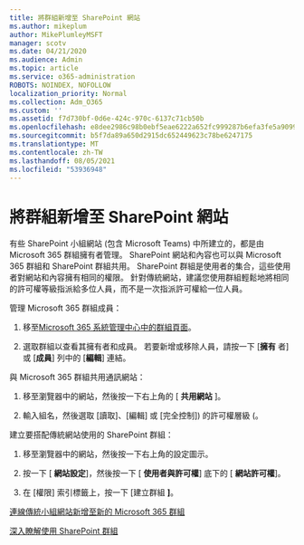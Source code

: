 ```yaml
---
title: 將群組新增至 SharePoint 網站
ms.author: mikeplum
author: MikePlumleyMSFT
manager: scotv
ms.date: 04/21/2020
ms.audience: Admin
ms.topic: article
ms.service: o365-administration
ROBOTS: NOINDEX, NOFOLLOW
localization_priority: Normal
ms.collection: Adm_O365
ms.custom: ''
ms.assetid: f7d730bf-0d6e-424c-970c-6137c71cb50b
ms.openlocfilehash: e8dee2986c98b0ebf5eae6222a652fc999287b6efa3fe5a9099134c44dddf670
ms.sourcegitcommit: b5f7da89a650d2915dc652449623c78be6247175
ms.translationtype: MT
ms.contentlocale: zh-TW
ms.lasthandoff: 08/05/2021
ms.locfileid: "53936948"
---
```

# <a name="add-a-group-to-a-sharepoint-site"></a>將群組新增至 SharePoint 網站

有些 SharePoint 小組網站 (包含 Microsoft Teams) 中所建立的，都是由 Microsoft 365 群組擁有者管理。 SharePoint 網站和內容也可以與 Microsoft 365 群組和 SharePoint 群組共用。 SharePoint 群組是使用者的集合，這些使用者對網站和內容擁有相同的權限。 針對傳統網站，建議您使用群組輕鬆地將相同的許可權等級指派給多位人員，而不是一次指派許可權給一位人員。
  
管理 Microsoft 365 群組成員：
  
1. 移至[Microsoft 365 系統管理中心中的群組頁面](https://portal.office.com/adminportal/home#/groups)。
    
2. 選取群組以查看其擁有者和成員。 若要新增或移除人員，請按一下 [**擁有** 者] 或 [**成員**] 列中的 [**編輯**] 連結。 
    
與 Microsoft 365 群組共用通訊網站：
  
1. 移至瀏覽器中的網站，然後按一下右上角的 [ **共用網站** ]。 
    
2. 輸入組名，然後選取 [讀取]、[編輯] 或 [完全控制]) 的許可權層級 (。
    
建立要搭配傳統網站使用的 SharePoint 群組：
  
1. 移至瀏覽器中的網站，然後按一下右上角的設定圖示。
    
2. 按一下 [ **網站設定**]，然後按一下 [ **使用者與許可權**] 底下的 [ **網站許可權**]。
    
3. 在 [權限] 索引標籤上，按一下 [建立群組 **]**。
    
[連線傳統小組網站新增至新的 Microsoft 365 群組](https://go.microsoft.com/fwlink/?linkid=2008654)
  
[深入瞭解使用 SharePoint 群組](https://go.microsoft.com/fwlink/?linkid=874658)
  

